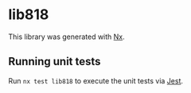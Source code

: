 # lib818

This library was generated with [Nx](https://nx.dev).

## Running unit tests

Run `nx test lib818` to execute the unit tests via [Jest](https://jestjs.io).
